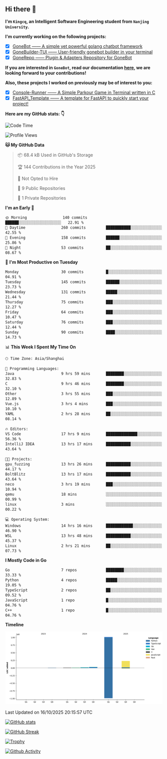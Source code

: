 ## Hi there 👋

**I'm `Kingcq`, an Intelligent Software Engineering student from `Nanjing University`.**

**I'm currently working on the following projects:**

- [x] [GoneBot —— A simple yet powerful golang chatbot framework](https://github.com/gonebot-dev/gonebot)
- [x] [GoneBuilder-TUI —— User-friendly gonebot builder in your terminal](https://github.com/gonebot-dev/gonebuilder-tui)
- [x] [GoneRepo —— Plugin & Adapters Repository for GoneBot](https://github.com/gonebot-dev/gonerepo)

**If you are interested in `GoneBot`, read our documentation [here](https://gonebot-dev.github.io/), we are looking forward to your contributions!**

**Also, these projects I worked on previously may be of interest to you:**

- [x] [Console-Runner —— A Simple Parkour Game in Terminal written in C](https://github.com/Kingcxp/Console-Runners)
- [x] [FastAPI_Template —— A template for FastAPI to quickly start your project!](https://github.com/Kingcxp/FastAPI_Template)

**Here are my GitHub stats: 👇**
<!--START_SECTION:waka-->
![Code Time](http://img.shields.io/badge/Code%20Time-1%2C951%20hrs%2028%20mins-blue)

![Profile Views](http://img.shields.io/badge/Profile%20Views-2-blue)

**🐱 My GitHub Data** 

> 📦 68.4 kB Used in GitHub's Storage 
 > 
> 🏆 144 Contributions in the Year 2025
 > 
> 🚫 Not Opted to Hire
 > 
> 📜 9 Public Repositories 
 > 
> 🔑 1 Private Repositories 
 > 
**I'm an Early 🐤** 

```text
🌞 Morning                140 commits         ██████░░░░░░░░░░░░░░░░░░░   22.91 % 
🌆 Daytime                260 commits         ███████████░░░░░░░░░░░░░░   42.55 % 
🌃 Evening                158 commits         ██████░░░░░░░░░░░░░░░░░░░   25.86 % 
🌙 Night                  53 commits          ██░░░░░░░░░░░░░░░░░░░░░░░   08.67 % 
```
📅 **I'm Most Productive on Tuesday** 

```text
Monday                   30 commits          █░░░░░░░░░░░░░░░░░░░░░░░░   04.91 % 
Tuesday                  145 commits         ██████░░░░░░░░░░░░░░░░░░░   23.73 % 
Wednesday                131 commits         █████░░░░░░░░░░░░░░░░░░░░   21.44 % 
Thursday                 75 commits          ███░░░░░░░░░░░░░░░░░░░░░░   12.27 % 
Friday                   64 commits          ███░░░░░░░░░░░░░░░░░░░░░░   10.47 % 
Saturday                 76 commits          ███░░░░░░░░░░░░░░░░░░░░░░   12.44 % 
Sunday                   90 commits          ████░░░░░░░░░░░░░░░░░░░░░   14.73 % 
```


📊 **This Week I Spent My Time On** 

```text
🕑︎ Time Zone: Asia/Shanghai

💬 Programming Languages: 
Java                     9 hrs 59 mins       ████████░░░░░░░░░░░░░░░░░   32.83 % 
C                        9 hrs 46 mins       ████████░░░░░░░░░░░░░░░░░   32.10 % 
Other                    3 hrs 55 mins       ███░░░░░░░░░░░░░░░░░░░░░░   12.89 % 
Vue.js                   3 hrs 4 mins        ███░░░░░░░░░░░░░░░░░░░░░░   10.10 % 
YAML                     2 hrs 28 mins       ██░░░░░░░░░░░░░░░░░░░░░░░   08.14 % 

🔥 Editors: 
VS Code                  17 hrs 9 mins       ██████████████░░░░░░░░░░░   56.36 % 
IntelliJ IDEA            13 hrs 17 mins      ███████████░░░░░░░░░░░░░░   43.64 % 

🐱‍💻 Projects: 
gpu_fuzzing              13 hrs 26 mins      ███████████░░░░░░░░░░░░░░   44.17 % 
BoltBlitz                13 hrs 17 mins      ███████████░░░░░░░░░░░░░░   43.64 % 
neco                     3 hrs 19 mins       ███░░░░░░░░░░░░░░░░░░░░░░   10.94 % 
qemu                     18 mins             ░░░░░░░░░░░░░░░░░░░░░░░░░   00.99 % 
linux                    3 mins              ░░░░░░░░░░░░░░░░░░░░░░░░░   00.22 % 

💻 Operating System: 
Windows                  14 hrs 16 mins      ████████████░░░░░░░░░░░░░   46.90 % 
WSL                      13 hrs 48 mins      ███████████░░░░░░░░░░░░░░   45.37 % 
Linux                    2 hrs 21 mins       ██░░░░░░░░░░░░░░░░░░░░░░░   07.73 % 
```

**I Mostly Code in Go** 

```text
Go                       7 repos             ████████░░░░░░░░░░░░░░░░░   33.33 % 
Python                   4 repos             █████░░░░░░░░░░░░░░░░░░░░   19.05 % 
TypeScript               2 repos             ██░░░░░░░░░░░░░░░░░░░░░░░   09.52 % 
JavaScript               1 repo              █░░░░░░░░░░░░░░░░░░░░░░░░   04.76 % 
C++                      1 repo              █░░░░░░░░░░░░░░░░░░░░░░░░   04.76 % 
```



**Timeline**

![Lines of Code chart](https://raw.githubusercontent.com/Kingcxp/Kingcxp/main/assets/bar_graph.png)


 Last Updated on 16/10/2025 20:15:57 UTC
<!--END_SECTION:waka-->

[![GitHub stats](https://github-readme-stats.vercel.app/api?username=Kingcxp&show_icons=true&count_private=true&theme=aura&hide_border=true&icon_color=FF4500&text_color=76EE00)](https://github.com/anuraghazra/github-readme-stats)    

[![GitHub Streak](https://github-readme-streak-stats.herokuapp.com/?user=Kingcxp&hide_border=true&theme=catppuccin-macchiato)](https://git.io/streak-stats)

[![Trophy](https://github-profile-trophy.vercel.app/?username=Kingcxp&theme=dracula)](https://github.com/ryo-ma/github-profile-trophy)

[![Github Activity](https://github-readme-activity-graph.vercel.app/graph?username=Kingcxp&theme=tokyo-night&hide_border=true)](https://github.com/ashutosh00710/github-readme-activity-graph)